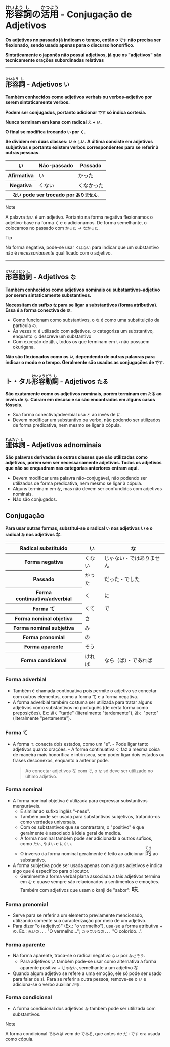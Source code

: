 # <ruby>形<rt>けい</rt>容<rt>よう</rt>詞<rt>し</rt></ruby>の<ruby>活<rt>かつ</rt>用<rt>よう</rt></ruby> - Conjugação de Adjetivos

**Os adjetivos no passado já indicam o tempo, então o `です` não precisa ser flexionado, sendo usado apenas para o discurso honorífico.**

**Sintaticamente o japonês não possui adjetivos, já que os "adjetivos" são tecnicamente orações subordinadas relativas**

---

## <ruby>形<rt>けい</rt>容<rt>よう</rt>詞<rt>し</rt></ruby> - Adjetivos `い`

**Também conhecidos como adjetivos verbais ou verbos-adjetivo por serem sintaticamente verbos.**

**Podem ser conjugados, portanto adicionar `です` só indica cortesia.**

**Nunca terminam em kana com radical `え` + `い`.**

**O final se modifica trocando `い` por `く`.**

**Se dividem em duas classes: `い` e `しい`. A última consiste em adjetivos subjetivos e portanto existem verbos correspondentes para se referir à outras pessoas.**

<table>
    <thead>
        <tr>
            <th>い</th>
            <th>Não-passado</th>
            <th>Passado</th>
        </tr>
    </thead>
    <tr>
        <th>Afirmativa</th>
        <td>い</td>
        <td>かった</td>
    </tr>
    <tr>
        <th>Negativa</th>
        <td>くない</td>
        <td>くなかった</td>
    </tr>
        <tr>
        <th colspan="3"><code>ない</code> pode ser trocado por <code>ありません</code>.</th>
    </tr>
</table>

> [!NOTE]
> A palavra `ない` é um adjetivo. Portanto na forma negativa flexionamos o adjetivo-base na forma `く` e o adicionamos. De forma semelhante, o colocamos no passado com `かった` → `なかった`.

> [!TIP]
> Na forma negativa, pode-se usar `くはない` para indicar que um substantivo não é _necessariamente_ qualificado com o adjetivo.

---

## <ruby>形<rt>けい</rt>容<rt>よう</rt>動<rt>どう</rt>詞<rt>し</rt></ruby> - Adjetivos `な`

**Também conhecidos como adjetivos nominais ou substantivos-adjetivo por serem sintaticamente substantivos.**

**Necessitam do sufixo `な` para se ligar a substantivos (forma atributiva). Essa é a forma conectiva de `だ`.**

-   Como funcionam como substantivos, o `な` é como uma substituição da partícula `の`.
-   Às vezes `の` é utilizado com adjetivos. `の` categoriza um substantivo, enquanto `な` descreve um substantivo
-   Com exceção de `嫌い`, todos os que terminam em `い` não possuem okurigana.

**Não são flexionados como os `い`, dependendo de outras palavras para indicar o modo e o tempo. Geralmente são usadas as conjugações de `です`.**

## ト・タル<ruby>形<rt>けい</rt>容<rt>よう</rt>動<rt>どう</rt>詞<rt>し</rt></ruby> - Adjetivos `たる`

**São exatamente como os adjetivos nominais, porém terminam em `たる` ao invés de `な`. Caíram em desuso e só são encontrados em alguns casos fósseis.**

-   Sua forma conectiva/adverbial usa `と` ao invés de `に`.
-   Devem modificar um substantivo ou verbo, não podendo ser utilizados de forma predicativa, nem mesmo se ligar à cópula.

## <ruby>連<rt>れん</rt>体<rt>たい</rt>詞<rt>し</rt></ruby> - Adjetivos adnominais

**São palavras derivadas de outras classes que são utilizadas como adjetivos, porém sem ser necessariamente adjetivos. Todos os adjetivos que não se enquadram nas categorias anteriores entram aqui.**

-   Devem modificar uma palavra não-conjugável, não podendo ser utilizados de forma predicativa, nem mesmo se ligar à cópula.
-   Alguns terminam em `な`, mas não devem ser confundidos com adjetivos nominais.
-   Não são conjugados.

## Conjugação

**Para usar outras formas, substitui-se o radical `い` nos adjetivos い e o radical `な` nos adjetivos な.**

<table>
    <thead>
        <tr>
            <th>Radical substituído</th>
            <th>い</th>
            <th>な</th>
        </tr>
    </thead>
    <tr>
        <th>Forma negativa</th>
        <td>くない</td>
        <td>じゃない・ではありません</td>
    </tr>
    <tr>
        <th>Passado</th>
        <td>かった</td>
        <td>だった・でした</td>
    </tr>
    <tr>
        <th>Forma continuativa/adverbial</th>
        <td>く</td>
        <td>に</td>
    </tr>
    <tr>
        <th>Forma て</th>
        <td>くて</td>
        <td>で</td>
    </tr>
    <tr>
        <th>Forma nominal objetiva</th>
        <td colspan="2">さ</td>
    </tr>
    <tr>
        <th>Forma nominal subjetiva</th>
        <td colspan="2">み</td>
    </tr>
    <tr>
        <th>Forma pronomial</th>
        <td colspan="2">の</td>
    </tr>
    <tr>
        <th>Forma aparente</th>
        <td colspan="2">そう</td>
    </tr>
    <tr>
        <th>Forma condicional</th>
        <td>ければ</td>
        <td>なら（ば）・であれば</td>
    </tr>
</table>

### Forma adverbial

-   Também é chamada continuativa pois permite o adjetivo se conectar com outros elementos, como a forma て e a forma negativa.
-   A forma adverbial também costuma ser utilizada para tratar alguns adjetivos como substantivos no português (de certa forma como preposições). Ex: `遅く` "tarde" (literalmente "tardemente"), `近く` "perto" (literalmente "pertamente").

### Forma て

-   A forma `て` conecta dois estados, como um "e". - Pode ligar tanto adjetivos quanto orações. - A forma continuativa `く` faz a mesma coisa de maneira mais honorífica e intrínseca, sem poder ligar dois estados ou frases desconexos, enquanto a anterior pode.
    > Ao conectar adjetivos な com `で`, o `な` só deve ser utilizado no último adjetivo.

### Forma nominal

-   A forma nominal objetiva é utilizada para expressar substantivos mensuráveis.
    -   É similar ao sufixo inglês "-ness".
    -   Também pode ser usada para substantivos subjetivos, tratando-os como verdades universais.
    -   Com os substantivos que se contrastam, o "positivo" é que geralmente é associado à ideia geral de medida.
    -   A forma nominal também pode ser adicionada a outros sufixos, como `たい`, `やすい` e `にくい`.
    -   O inverso da forma nominal geralmente é feito ao adicionar <font size="5"><code><ruby>的<rt>てき</rt></ruby></code></font> ao substantivo.
-   A forma subjetiva pode ser usada apenas com alguns adjetivos e indica algo que é específico para o locutor.
    -   Geralmente a forma verbal plana associada a tais adjetivos termina em `む` e quase sempre são relacionados a sentimentos e emoções. Também com adjetivos que usam o kanji de "sabor": <font size="5">`味`</font>.

### Forma pronomial

-   Serve para se referir a um elemento previamente mencionado, utilizando somente sua caracterização por meio de um adjetivo.
-   Para dizer "o (adjetivo)" (Ex.: "o vermelho"), usa-se a forma atributiva + `の`. Ex.: `赤いの...` "O vermelho..."; `カラフルなの...` "O colorido...".

### Forma aparente

-   Na forma aparente, troca-se o radical negativo `ない` por `なさそう`.
    -   Para adjetivos い também pode-se usar como alternativa a forma aparente positiva + `じゃない`, semelhante a um adjetivo な
-   Quando algum adjetivo se refere a uma emoção, ele só pode ser usado para falar de si. Para se referir a outra pessoa, remove-se o `い` e adiciona-se o verbo auxiliar `がる`.

### Forma condicional

-   A forma condicional dos adjetivos `な` também pode ser utilizada com substantivos.

> [!NOTE]
> A forma condicional `であれば` vem de `である`, que antes de `だ・です` era usada como cópula.

